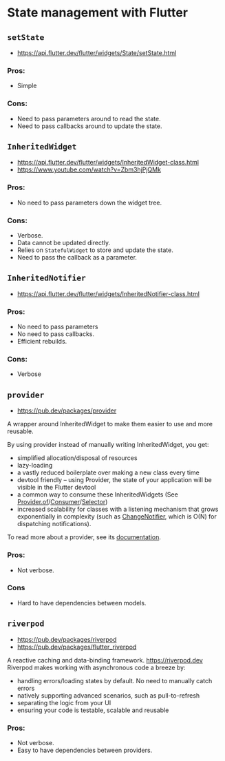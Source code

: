 # State management with Flutter

## `setState`

- https://api.flutter.dev/flutter/widgets/State/setState.html


### Pros:

- Simple

### Cons: 

- Need to pass parameters around to read the state.
- Need to pass callbacks around to update the state.

## `InheritedWidget`

- https://api.flutter.dev/flutter/widgets/InheritedWidget-class.html
- https://www.youtube.com/watch?v=Zbm3hjPjQMk


### Pros:

- No need to pass parameters down the widget tree.

### Cons: 

- Verbose.
- Data cannot be updated directly.
- Relies on `StatefulWidget` to store and update the state.
- Need to pass the callback as a parameter.

## `InheritedNotifier`

- https://api.flutter.dev/flutter/widgets/InheritedNotifier-class.html

### Pros:

-  No need to pass parameters
-  No need to pass callbacks.
-  Efficient rebuilds.

### Cons:

- Verbose

## `provider`

- https://pub.dev/packages/provider

A wrapper around InheritedWidget to make them easier to use and more reusable.

By using provider instead of manually writing InheritedWidget, you get:

- simplified allocation/disposal of resources
- lazy-loading
- a vastly reduced boilerplate over making a new class every time
- devtool friendly – using Provider, the state of your application will be visible in the Flutter devtool
- a common way to consume these InheritedWidgets (See [Provider.of](https://pub.dev/documentation/provider/latest/provider/Provider/of.html)/[Consumer](https://pub.dev/documentation/provider/latest/provider/Consumer-class.html)/[Selector](https://pub.dev/documentation/provider/latest/provider/Selector-class.html))
- increased scalability for classes with a listening mechanism that grows exponentially in complexity (such as [ChangeNotifier](https://api.flutter.dev/flutter/foundation/ChangeNotifier-class.html), which is O(N) for dispatching notifications).

To read more about a provider, see its [documentation](https://pub.dev/documentation/provider/latest/provider/provider-library.html).

### Pros:

- Not verbose.

### Cons

- Hard to have dependencies between models.


## `riverpod`

- https://pub.dev/packages/riverpod
- https://pub.dev/packages/flutter_riverpod

A reactive caching and data-binding framework. https://riverpod.dev Riverpod makes working with asynchronous code a breeze by:

- handling errors/loading states by default. No need to manually catch errors
- natively supporting advanced scenarios, such as pull-to-refresh
- separating the logic from your UI
- ensuring your code is testable, scalable and reusable

### Pros:

- Not verbose.
- Easy to have dependencies between providers.